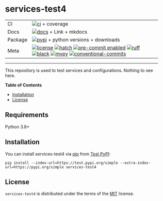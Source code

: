# services-test4

|         |                                                                                                                                                                                                                                                                                              |
| ------- | -------------------------------------------------------------------------------------------------------------------------------------------------------------------------------------------------------------------------------------------------------------------------------------------- |
| CI      | [![ci][ci-badge]][ci-workflow] + coverage                                                                                                                                                                                                                                                    |
| Docs    | [![docs][docs-badge]][docs-workflow] + Link + mkdocs                                                                                                                                                                                                                                         |
| Package | [![pypi][test-pypi-version-badge]][test-pypi-project] + python versions + downloads                                                                                                                                                                                                          |
| Meta    | [![license][license-badge]][license] [![hatch][hatch-badge]][hatch] [![pre-commit enabled][pre-commit-badge]][pre-commit] [![ruff][ruff-badge]][ruff] [![black][black-badge]][black] [![mypy][mypy-badge]][mypy] [![conventional-commits][conventional-commits-badge]][conventional-commits] |

---

This repository is used to test services and configurations. Nothing to see here.

**Table of Contents**

- [Installation](#installation)
- [License](#license)

## Requirements

Python 3.8+

## Installation

You can install services-test4 via [pip](pip) from [Test PyPI](test-pypi):

```console
pip install --index-url=https://test.pypi.org/simple --extra-index-url=https://pypi.org/simple services-test4
```

## License

`services-test4` is distributed under the terms of the [MIT](https://spdx.org/licenses/MIT.html) license.

<!-- Markdown links -->
<!-- dynamic -->

[ci-workflow]: https://github.com/afuetterer/services-test4/actions/workflows/ci.yml
[ci-badge]: https://github.com/afuetterer/services-test4/actions/workflows/ci.yml/badge.svg
[coverage]: https://github.com/afuetterer/services-test4/actions/workflows/ci.yml
[coverage-badge]: https://img.shields.io/endpoint?url=https://gist.githubusercontent.com/afuetterer/d1275cebbce1b40b7d576a24f972fde0/raw/coverage-badge.json
[docs-url]: https://afuetterer.github.io/services-test4
[docs-workflow]: https://github.com/afuetterer/services-test4/actions/workflows/docs.yml
[docs-badge]: https://github.com/afuetterer/services-test4/actions/workflows/docs.yml/badge.svg
[license-badge]: https://img.shields.io/github/license/afuetterer/services-test4
[test-pypi-project]: https://test.pypi.org/project/services-test4/
[test-pypi-version-badge]: https://img.shields.io/pypi/v/services-test2.svg?logo=pypi&label=PyPI&logoColor=gold
[test-pypi-downloads-badge]: https://img.shields.io/pypi/dm/services-test2.svg?color=blue&label=Downloads&logo=pypi&logoColor=gold
[test-pypi-python-versions-badge]: https://img.shields.io/pypi/pyversions/services-test2.svg?logo=python&label=Python&logoColor=gold

<!-- static -->

[license]: https://opensource.org/licenses/MIT
[black]: https://github.com/psf/black
[black-badge]: https://img.shields.io/badge/code%20style-black-000000.svg
[mypy]: https://mypy-lang.org/
[mypy-badge]: https://www.mypy-lang.org/static/mypy_badge.svg
[hatch]: https://github.com/pypa/hatch
[hatch-badge]: https://img.shields.io/badge/%F0%9F%A5%9A-Hatch-4051b5.svg
[pre-commit]: https://pre-commit.com/
[pre-commit-badge]: https://img.shields.io/badge/pre--commit-enabled-brightgreen?logo=pre-commit&logoColor=white
[ruff]: https://github.com/charliermarsh/ruff
[ruff-badge]: https://img.shields.io/endpoint?url=https://raw.githubusercontent.com/charliermarsh/ruff/main/assets/badge/v2.json
[test-pypi]: https://test.pypi.org/
[pip]: https://pip.pypa.io/
[conventional-commits]: https://conventionalcommits.org
[conventional-commits-badge]: https://img.shields.io/badge/Conventional%20Commits-1.0.0-%23FE5196?logo=conventionalcommits&logoColor=white

